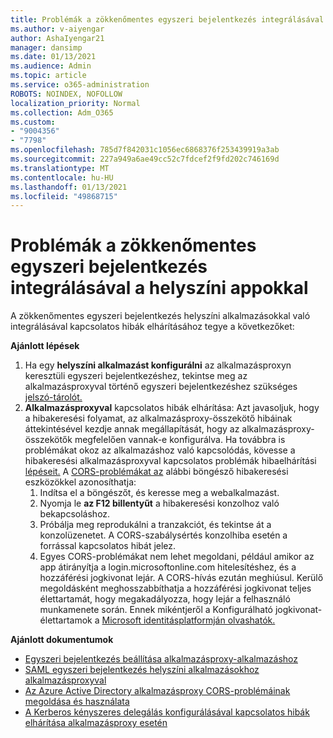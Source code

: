 ```yaml
---
title: Problémák a zökkenőmentes egyszeri bejelentkezés integrálásával a helyszíni appokkal
ms.author: v-aiyengar
author: AshaIyengar21
manager: dansimp
ms.date: 01/13/2021
ms.audience: Admin
ms.topic: article
ms.service: o365-administration
ROBOTS: NOINDEX, NOFOLLOW
localization_priority: Normal
ms.collection: Adm_O365
ms.custom:
- "9004356"
- "7798"
ms.openlocfilehash: 785d7f842031c1056ec6868376f253439919a3ab
ms.sourcegitcommit: 227a949a6ae49cc52c7fdcef2f9fd202c746169d
ms.translationtype: MT
ms.contentlocale: hu-HU
ms.lasthandoff: 01/13/2021
ms.locfileid: "49868715"
---
```

# <a name="issues-with-integrating-seamless-sso-with-my-on-premises-apps"></a>Problémák a zökkenőmentes egyszeri bejelentkezés integrálásával a helyszíni appokkal

A zökkenőmentes egyszeri bejelentkezés helyszíni alkalmazásokkal való integrálásával kapcsolatos hibák elhárításához tegye a következőket:

**Ajánlott lépések**

1. Ha egy **helyszíni alkalmazást konfigurálni** az alkalmazásproxyn keresztüli egyszeri bejelentkezéshez, tekintse meg az alkalmazásproxyval történő egyszeri bejelentkezéshez szükséges [jelszó-tárolót.](https://docs.microsoft.com/azure/active-directory/manage-apps/application-proxy-configure-single-sign-on-password-vaulting)
1. **Alkalmazásproxyval** kapcsolatos hibák elhárítása: Azt javasoljuk, [](https://docs.microsoft.com/azure/active-directory/manage-apps/application-proxy-debug-connectors)hogy a hibakeresési folyamat, az alkalmazásproxy-összekötő hibáinak áttekintésével kezdje annak megállapítását, hogy az alkalmazásproxy-összekötők megfelelően vannak-e konfigurálva. Ha továbbra is problémákat okoz az alkalmazáshoz való kapcsolódás, kövesse a hibakeresési alkalmazásproxyval kapcsolatos problémák hibaelhárítási [lépéseit.](https://docs.microsoft.com/azure/active-directory/manage-apps/application-proxy-debug-apps) A [CORS-problémákat az](https://docs.microsoft.com/azure/active-directory/manage-apps/application-proxy-understand-cors-issues#understand-and-identify-cors-issues) alábbi böngésző hibakeresési eszközökkel azonosíthatja:
    1. Indítsa el a böngészőt, és keresse meg a webalkalmazást.
    1. Nyomja le **az F12 billentyűt** a hibakeresési konzolhoz való bekapcsoláshoz.
    1. Próbálja meg reprodukálni a tranzakciót, és tekintse át a konzolüzenetet. A CORS-szabálysértés konzolhiba esetén a forrással kapcsolatos hibát jelez.
    1. Egyes CORS-problémákat nem lehet megoldani, például amikor az app átirányítja a login.microsoftonline.com hitelesítéshez, és a hozzáférési jogkivonat lejár. A CORS-hívás ezután meghiúsul. Kerülő megoldásként meghosszabbíthatja a hozzáférési jogkivonat teljes élettartamát, hogy megakadályozza, hogy lejár a felhasználó munkamenete során. Ennek mikéntjeről a Konfigurálható jogkivonat-élettartamok a [Microsoft identitásplatformján olvashatók.](https://docs.microsoft.com/azure/active-directory/develop/active-directory-configurable-token-lifetimes)

**Ajánlott dokumentumok**

- [Egyszeri bejelentkezés beállítása alkalmazásproxy-alkalmazáshoz](https://docs.microsoft.com/azure/active-directory/manage-apps/application-proxy-config-sso-how-to)
- [SAML egyszeri bejelentkezés helyszíni alkalmazásokhoz alkalmazásproxyval](https://docs.microsoft.com/azure/active-directory/manage-apps/application-proxy-configure-single-sign-on-on-premises-apps)
- [Az Azure Active Directory alkalmazásproxy CORS-problémáinak megoldása és használata](https://docs.microsoft.com/azure/active-directory/manage-apps/application-proxy-understand-cors-issues#solutions-for-application-proxy-cors-issues)
- [A Kerberos kényszeres delegálás konfigurálásával kapcsolatos hibák elhárítása alkalmazásproxy esetén](https://docs.microsoft.com/azure/active-directory/manage-apps/application-proxy-back-end-kerberos-constrained-delegation-how-to)